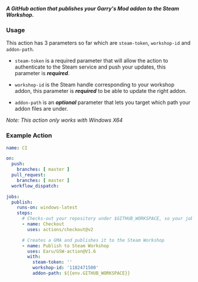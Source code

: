 *__A GitHub action that publishes your Garry's Mod addon to the Steam Workshop.__*

### Usage

This action has 3 parameters so far which are `steam-token`, `workshop-id` and `addon-path`.

- `steam-token` is a required parameter that will allow the action to authenticate to the Steam service and
push your updates, this parameter is ***required***.
- `workshop-id` is the Steam handle corresponding to your workshop addon, this parameter is ***required*** to
be able to update the right addon.

- `addon-path` is an ***optional*** parameter that lets you target which path your addon files are under.

*Note: This action only works with Windows X64*

### Example Action
```yml
name: CI

on:
  push:
    branches: [ master ]
  pull_request:
    branches: [ master ]
  workflow_dispatch:

jobs:
  publish:
    runs-on: windows-latest
    steps:
      # Checks-out your repository under $GITHUB_WORKSPACE, so your job can access it
      - name: Checkout
        uses: actions/checkout@v2

      # Creates a GMA and publishes it to the Steam Workshop
      - name: Publish to Steam Workshop
        uses: Earu/GSW-action@V1.6
        with:
          steam-token: ''
          workshop-id: '1182471500'
          addon-path: ${{env.GITHUB_WORKSPACE}}
```